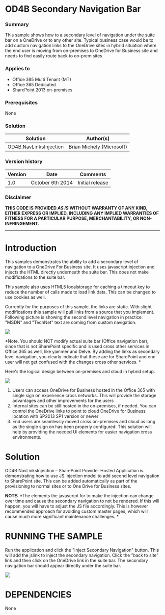 # OD4B Secondary Navigation Bar #

### Summary ###
This sample shows how to a secondary level of navigation under the suite bar on a OneDrive or to any other site. Typical business case would be to add custom navigation links to the OneDrive sites in hybrid situation where the end user is moving from on-premises to OneDrive for Business site and needs to find easily route back to on-prem sites. 

### Applies to ###
-  Office 365 Multi Tenant (MT)
-  Office 365 Dedicated
-  SharePoint 2013 on-premises

### Prerequisites ###
None

### Solution ###
Solution | Author(s)
---------|----------
OD4B.NavLinksInjection | Brian Michely (Microsoft) 

### Version history ###
Version  | Date | Comments
---------| -----| --------
1.0  | October 6th 2014 | Initial release

### Disclaimer ###
**THIS CODE IS PROVIDED *AS IS* WITHOUT WARRANTY OF ANY KIND, EITHER EXPRESS OR IMPLIED, INCLUDING ANY IMPLIED WARRANTIES OF FITNESS FOR A PARTICULAR PURPOSE, MERCHANTABILITY, OR NON-INFRINGEMENT.**


----------

# Introduction #

This samples demonstrates the ability to add a secondary level of navigation to a OneDrive For Business site. It uses javascript injection and injects the HTML directly underneath the suite bar. This does not make modifications to the suite bar. 

This sample also uses HTML5 localstorage for caching a timeout key to reduce the number of calls made to load link data. This can be changed to use cookies as well.

Currently for the purposes of this sample, the links are static. With slight modifications this sample will pull links from a source that you implement. Following picture is showing the second level navigation in practice. "MSDN" and "TechNet" text are coming from custom navigation.

![](http://i.imgur.com/FPuXFS7.png)

*Note. You should NOT modify actual suite bar (Office navigation bar), since that is not SharePoint specific and is used cross other services in Office 365 as well, like yammer and Delve. By adding the links as secondary level navigation, you clearly indicate that these are for SharePoint and end user will not get confused with the changes cross other services. *

Here's the logical design between on-premises and cloud in hybrid setup.

![](http://i.imgur.com/MYOsB4o.png)

1. Users can access OneDrive for Business hosted in the Office 365 with single sign on experience cross networks. This will provide the storage advantages and other improvements for the users
2. Internal sites can be still hosted in the on-premises, if needed. You can control the OneDrive links to point to cloud OneDrive for Business location with SP2013 SP1 version or newer
3. End users are seamlessly moved cross on-premises and cloud as long as the single sign on has been properly configured. This solution will help by providing the needed UI elements for easier navigation cross environments.

# Solution #

OD4B.NavLinksInjection – SharePoint Provider Hosted Application is demonstrating how to use JS injection model to add second level navigation to SharePoint site. This can be added automatically as part of the provisioning to normal sites or to One Drive for Business sites.

**NOTE:** *The elements the javascript for to make the injection can change over time and cause the secondary navigation to not be rendered. If this will happen, you will have to adjust the JS file accordingly. This is however recommended approach for avoiding custom master pages, which will cause much more significant maintenance challenges. *


# RUNNING THE SAMPLE #
Run the application and click the "Inject Secondary Navigation" button. This will add the jslink to inject the secondary navigation. Click the "back to site" link and then click on the OneDrive link in the suite bar. The secondary navigation bar should appear directly under the suite bar.

![](http://i.imgur.com/C2ryF1e.png)

# DEPENDENCIES 

None